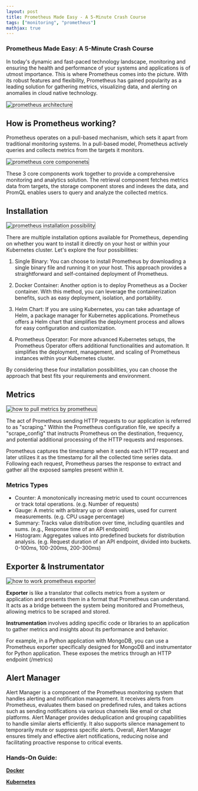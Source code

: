 ```yaml
---
layout: post
title: Prometheus Made Easy - A 5-Minute Crash Course
tags: ["monitoring", "prometheus"]
mathjax: true
---
```


### Prometheus Made Easy: A 5-Minute Crash Course

In today's dynamic and fast-paced technology landscape, monitoring and ensuring the health and performance of your systems and applications is of utmost importance. This is where Prometheus comes into the picture. With its robust features and flexibility, Prometheus has gained popularity as a leading solution for gathering metrics, visualizing data, and alerting on anomalies in cloud native technology.

<img src="images/post-20230523/prometheus-architecture.png" alt="prometheus architecture" style="border: 1px solid  gray;">

## How is Prometheus working?
Prometheus operates on a pull-based mechanism, which sets it apart from traditional monitoring systems. In a pull-based model, Prometheus actively queries and collects metrics from the targets it monitors. 

<img src="images/post-20230523/prometheus-core-components.png" alt="prometheus core componenets" style="border: 1px solid  gray;">

These 3 core components work together to provide a comprehensive monitoring and analytics solution. The retrieval component fetches metrics data from targets, the storage component stores and indexes the data, and PromQL enables users to query and analyze the collected metrics.


## Installation
<img src="images/post-20230523/prom-install.png" alt="prometheus installation possibility" style="border: 1px solid  gray;">

There are multiple installation options available for Prometheus, depending on whether you want to install it directly on your host or within your Kubernetes cluster. Let's explore the four possibilities:

1. Single Binary: You can choose to install Prometheus by downloading a single binary file and running it on your host. This approach provides a straightforward and self-contained deployment of Prometheus.

2. Docker Container: Another option is to deploy Prometheus as a Docker container. With this method, you can leverage the containerization benefits, such as easy deployment, isolation, and portability.

3. Helm Chart: If you are using Kubernetes, you can take advantage of Helm, a package manager for Kubernetes applications. Prometheus offers a Helm chart that simplifies the deployment process and allows for easy configuration and customization.

4. Prometheus Operator: For more advanced Kubernetes setups, the Prometheus Operator offers additional functionalities and automation. It simplifies the deployment, management, and scaling of Prometheus instances within your Kubernetes cluster.

By considering these four installation possibilities, you can choose the approach that best fits your requirements and environment.

## Metrics
<img src="images/post-20230523/prom-metrics.png" alt="how to pull metrics by prometheus" style="border: 1px solid  gray;">

The act of Prometheus sending HTTP requests to our application is referred to as "scraping." Within the Prometheus configuration file, we specify a "scrape_config" that instructs Prometheus on the destination, frequency, and potential additional processing of the HTTP requests and responses.

Prometheus captures the timestamp when it sends each HTTP request and later utilizes it as the timestamp for all the collected time series data. Following each request, Prometheus parses the response to extract and gather all the exposed samples present within it.

### Metrics Types
- Counter: A monotonically increasing metric used to count occurrences or track total operations. (e.g. Number of requests)
- Gauge: A metric with arbitrary up or down values, used for current measurements. (e.g. CPU usage percentage)
- Summary: Tracks value distribution over time, including quantiles and sums. (e.g., Response time of an API endpoint) 
- Histogram: Aggregates values into predefined buckets for distribution analysis. (e.g. Request duration of an API endpoint, divided into buckets. 0-100ms, 100-200ms, 200-300ms)

## Exporter & Instrumentator
<img src="images/post-20230523/prom-exporter.png" alt="how to work prometheus exporter" style="border: 1px solid  gray;">

<b>Exporter</b> is like a translator that collects metrics from a system or application and presents them in a format that Prometheus can understand. It acts as a bridge between the system being monitored and Prometheus, allowing metrics to be scraped and stored.

<b>Instrumentation</b> involves adding specific code or libraries to an application to gather metrics and insights about its performance and behavior.

For example, in a Python application with MongoDB, you can use a Prometheus exporter specifically designed for MongoDB and instrumentator for Python application. These exposes the metrics through an HTTP endpoint (/metrics)

## Alert Manager
Alert Manager is a component of the Prometheus monitoring system that handles alerting and notification management. It receives alerts from Prometheus, evaluates them based on predefined rules, and takes actions such as sending notifications via various channels like email or chat platforms. Alert Manager provides deduplication and grouping capabilities to handle similar alerts efficiently. It also supports silence management to temporarily mute or suppress specific alerts. Overall, Alert Manager ensures timely and effective alert notifications, reducing noise and facilitating proactive response to critical events.


### Hands-On Guide:
<a href="https://github.com/yuyatinnefeld/prometheus/tree/main/simple-start" target="_blank"><b>Docker</b></a>

<a href="https://github.com/yuyatinnefeld/prometheus/tree/main/kubernetes" target="_blank"><b>Kubernetes</b></a>
